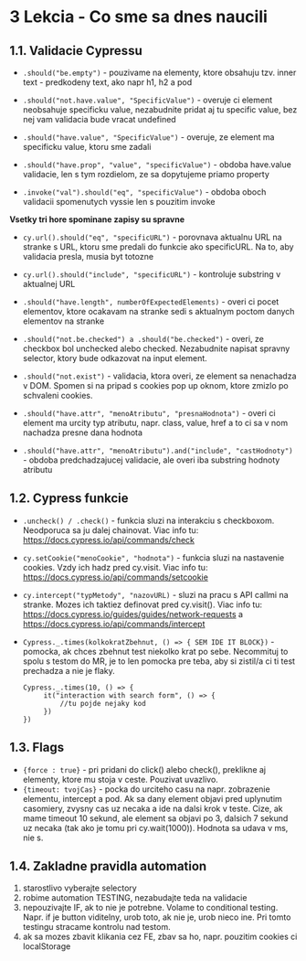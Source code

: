 # 3 Lekcia - Co sme sa dnes naucili

## 1.1. Validacie Cypressu

- `.should("be.empty")` - pouzivame na elementy, ktore obsahuju tzv. inner text - predkodeny text, ako napr h1, h2 a pod
- `.should("not.have.value", "SpecificValue")` - overuje ci element neobsahuje specificku value, nezabudnite pridat aj tu specific value, bez nej vam validacia bude vracat undefined

- `.should("have.value", "SpecificValue")` - overuje, ze element ma specificku value, ktoru sme zadali
- `.should("have.prop", "value", "specificValue")` - obdoba have.value validacie, len s tym rozdielom, ze sa dopytujeme priamo property
- `.invoke("val").should("eq", "specificValue")` - obdoba oboch validacii spomenutych vyssie len s pouzitim invoke

**Vsetky tri hore spominane zapisy su spravne**

- `cy.url().should("eq", "specificURL")` - porovnava aktualnu URL na stranke s URL, ktoru sme predali do funkcie ako specificURL. Na to, aby validacia presla, musia byt totozne
- `cy.url().should("include", "specificURL")` - kontroluje substring v aktualnej URL

- `.should("have.length", numberOfExpectedElements)` - overi ci pocet elementov, ktore ocakavam na stranke sedi s aktualnym poctom danych elementov na stranke

- `.should("not.be.checked") a .should("be.checked")` - overi, ze checkbox bol unchecked alebo checked. Nezabudnite napisat spravny selector, ktory bude odkazovat na input element.

- `.should("not.exist")` - validacia, ktora overi, ze element sa nenachadza v DOM. Spomen si na pripad s cookies pop up oknom, ktore zmizlo po schvaleni cookies.

- `.should("have.attr", "menoAtributu", "presnaHodnota")` - overi ci element ma urcity typ atributu, napr. class, value, href a to ci sa v nom nachadza presne dana hodnota

- `.should("have.attr", "menoAtributu").and("include", "castHodnoty")` - obdoba predchadzajucej validacie, ale overi iba substring hodnoty atributu

## 1.2. Cypress funkcie

- `.uncheck() / .check()` - funkcia sluzi na interakciu s checkboxom. Neodporuca sa ju dalej chainovat. Viac info tu: https://docs.cypress.io/api/commands/check

- `cy.setCookie("menoCookie", "hodnota")` - funkcia sluzi na nastavenie cookies. Vzdy ich hadz pred cy.visit. Viac info tu: https://docs.cypress.io/api/commands/setcookie

- `cy.intercept("typMetody", "nazovURL)` - sluzi na pracu s API callmi na stranke. Mozes ich taktiez definovat pred cy.visit(). Viac info tu: https://docs.cypress.io/guides/guides/network-requests a https://docs.cypress.io/api/commands/intercept

- `Cypress._.times(kolkokratZbehnut, () => { SEM IDE IT BLOCK})` - pomocka, ak chces zbehnut test niekolko krat po sebe. Necommituj to spolu s testom do MR, je to len pomocka pre teba, aby si zistil/a ci ti test prechadza a nie je flaky.
  ```
  Cypress._.times(10, () => {
       it("interaction with search form", () => {
           //tu pojde nejaky kod
       })
  })
  ```

## 1.3. Flags

- `{force : true}` - pri pridani do click() alebo check(), preklikne aj elementy, ktore mu stoja v ceste. Pouzivat uvazlivo.
- `{timeout: tvojCas}` - pocka do urciteho casu na napr. zobrazenie elementu, intercept a pod. Ak sa dany element objavi pred uplynutim casomiery, zvysny cas uz necaka a ide na dalsi krok v teste. Cize, ak mame timeout 10 sekund, ale element sa objavi po 3, dalsich 7 sekund uz necaka (tak ako je tomu pri cy.wait(1000)). Hodnota sa udava v ms, nie s.

## 1.4. Zakladne pravidla automation

1. starostlivo vyberajte selectory
2. robime automation TESTING, nezabudajte teda na validacie
3. nepouzivajte IF, ak to nie je potrebne. Volame to conditional testing. Napr. if je button viditelny, urob toto, ak nie je, urob nieco ine. Pri tomto testingu stracame kontrolu nad testom.
4. ak sa mozes zbavit klikania cez FE, zbav sa ho, napr. pouzitim cookies ci localStorage
